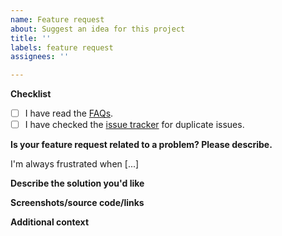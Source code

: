 ```yaml
---
name: Feature request
about: Suggest an idea for this project
title: ''
labels: feature request
assignees: ''

---
```


<!-- Any feature requests that are not specifically related to the HubSpot Calling Extensions SDK and are more related to the HubSpot product should be submitted to our ideas forum (https://community.hubspot.com/t5/Ideas/ct-p/ideas) or in the #ideas channel in our public developer Slack channel (https://developers.hubspot.com/slack). -->

**Checklist**

- [ ] I have read the [FAQs](https://github.com/HubSpot/calling-extensions-sdk#faqs).
- [ ] I have checked the [issue tracker](https://github.com/HubSpot/calling-extensions-sdk/issues) for duplicate issues.

**Is your feature request related to a problem? Please describe.**
<!-- A clear and concise description of what the problem is. -->
I'm always frustrated when [...]

**Describe the solution you'd like**
<!-- A clear and concise description of what you want to happen. -->

**Screenshots/source code/links**
<!-- Add any images, code, or example links that would be relevant in explaining the feature. -->

**Additional context**
<!-- Add any other context about the feature request here. -->
